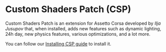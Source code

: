 # Custom Shaders Patch (CSP)
> <Badge type="tip" text="Updated"/>
Custom Shaders Patch is an extension for Assetto Corsa developed by *Ilja Jusupov* that, when installed, adds new features such as dynamic lighting, 24h day, new physics features, various optimizations, and a lot more.

You can follow our [Installing CSP guide](/setup/installing-csp.md) to install it.
